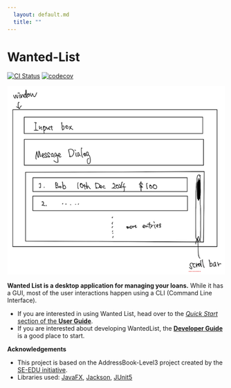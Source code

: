 ```yaml
---
  layout: default.md
  title: ""
---
```


# Wanted-List

[![CI Status](https://github.com/se-edu/addressbook-level3/workflows/Java%20CI/badge.svg)](https://github.com/se-edu/addressbook-level3/actions)
[![codecov](https://codecov.io/gh/se-edu/addressbook-level3/branch/master/graph/badge.svg)](https://codecov.io/gh/se-edu/addressbook-level3)

![Ui](images/Ui.png)

**Wanted List is a desktop application for managing your loans.** While it has a GUI, most of the user interactions happen using a CLI (Command Line Interface).

* If you are interested in using Wanted List, head over to the [_Quick Start_ section of the **User Guide**](https://ay2425s2-cs2103t-f11-4.github.io/tp/UserGuide.html).
* If you are interested about developing WantedList, the [**Developer Guide**](https://ay2425s2-cs2103t-f11-4.github.io/tp/DeveloperGuide.html) is a good place to start.

**Acknowledgements**

* This project is based on the AddressBook-Level3 project created by the [SE-EDU initiative](https://se-education.org).
* Libraries used: [JavaFX](https://openjfx.io/), [Jackson](https://github.com/FasterXML/jackson), [JUnit5](https://github.com/junit-team/junit5)

